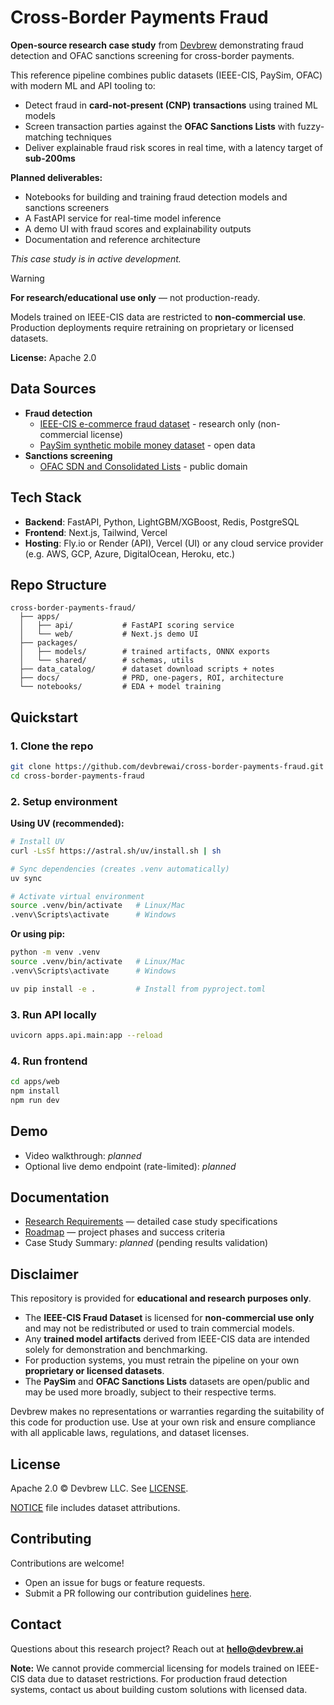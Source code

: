 # Cross-Border Payments Fraud

**Open-source research case study** from [Devbrew](https://www.devbrew.ai) demonstrating fraud detection and OFAC sanctions screening for cross-border payments.

This reference pipeline combines public datasets (IEEE-CIS, PaySim, OFAC) with modern ML and API tooling to:

- Detect fraud in **card-not-present (CNP) transactions** using trained ML models
- Screen transaction parties against the **OFAC Sanctions Lists** with fuzzy-matching techniques
- Deliver explainable fraud risk scores in real time, with a latency target of **sub-200ms**

**Planned deliverables:**

- Notebooks for building and training fraud detection models and sanctions screeners
- A FastAPI service for real-time model inference
- A demo UI with fraud scores and explainability outputs
- Documentation and reference architecture

_This case study is in active development._

> [!WARNING]
> **For research/educational use only** — not production-ready.
>
> Models trained on IEEE-CIS data are restricted to **non-commercial use**.
> Production deployments require retraining on proprietary or licensed datasets.

**License:** Apache 2.0

## Data Sources

- **Fraud detection**
  - [IEEE-CIS e-commerce fraud dataset](https://www.kaggle.com/c/ieee-fraud-detection) - research only (non-commercial license)
  - [PaySim synthetic mobile money dataset](https://www.kaggle.com/ntnu-testimon/paysim1) - open data
- **Sanctions screening**
  - [OFAC SDN and Consolidated Lists](https://sanctionslist.ofac.treas.gov/Home) - public domain

## Tech Stack

- **Backend**: FastAPI, Python, LightGBM/XGBoost, Redis, PostgreSQL
- **Frontend**: Next.js, Tailwind, Vercel
- **Hosting**: Fly.io or Render (API), Vercel (UI) or any cloud service provider (e.g. AWS, GCP, Azure, DigitalOcean, Heroku, etc.)

## Repo Structure

```
cross-border-payments-fraud/
  ├── apps/
  │   ├── api/           # FastAPI scoring service
  │   └── web/           # Next.js demo UI
  ├── packages/
  │   ├── models/        # trained artifacts, ONNX exports
  │   └── shared/        # schemas, utils
  ├── data_catalog/      # dataset download scripts + notes
  ├── docs/              # PRD, one-pagers, ROI, architecture
  └── notebooks/         # EDA + model training
```

## Quickstart

### 1. Clone the repo

```bash
git clone https://github.com/devbrewai/cross-border-payments-fraud.git
cd cross-border-payments-fraud
```

### 2. Setup environment

**Using UV (recommended):**

```bash
# Install UV
curl -LsSf https://astral.sh/uv/install.sh | sh

# Sync dependencies (creates .venv automatically)
uv sync

# Activate virtual environment
source .venv/bin/activate   # Linux/Mac
.venv\Scripts\activate      # Windows
```

**Or using pip:**

```bash
python -m venv .venv
source .venv/bin/activate   # Linux/Mac
.venv\Scripts\activate      # Windows

uv pip install -e .         # Install from pyproject.toml
```

### 3. Run API locally

```bash
uvicorn apps.api.main:app --reload
```

### 4. Run frontend

```bash
cd apps/web
npm install
npm run dev
```

## Demo

- Video walkthrough: _planned_
- Optional live demo endpoint (rate-limited): _planned_

## Documentation

- [Research Requirements](./docs/research-requirements.md) — detailed case study specifications
- [Roadmap](./docs/roadmap.md) — project phases and success criteria
- Case Study Summary: _planned_ (pending results validation)

## Disclaimer

This repository is provided for **educational and research purposes only**.

- The **IEEE-CIS Fraud Dataset** is licensed for **non-commercial use only** and may not be redistributed or used to train commercial models.
- Any **trained model artifacts** derived from IEEE-CIS data are intended solely for demonstration and benchmarking.
- For production systems, you must retrain the pipeline on your own **proprietary or licensed datasets**.
- The **PaySim** and **OFAC Sanctions Lists** datasets are open/public and may be used more broadly, subject to their respective terms.

Devbrew makes no representations or warranties regarding the suitability of this code for production use. Use at your own risk and ensure compliance with all applicable laws, regulations, and dataset licenses.

## License

Apache 2.0 © Devbrew LLC. See [LICENSE](./LICENSE).

[NOTICE](./NOTICE) file includes dataset attributions.

## Contributing

Contributions are welcome!

- Open an issue for bugs or feature requests.
- Submit a PR following our contribution guidelines [here](./CONTRIBUTING.md).

## Contact

Questions about this research project? Reach out at **hello@devbrew.ai**

**Note:** We cannot provide commercial licensing for models trained on IEEE-CIS data due to dataset restrictions. For production fraud detection systems, contact us about building custom solutions with licensed data.
